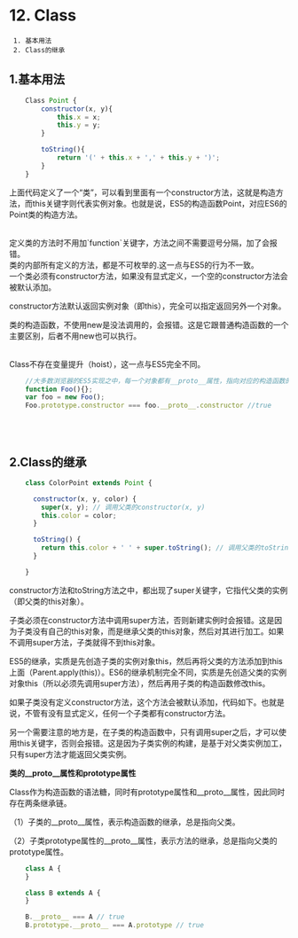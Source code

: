﻿# 12. Class



```
 1. 基本用法
 2. Class的继承
```

## 1.基本用法

```javascript
    Class Point {
        constructor(x, y){
            this.x = x;
            this.y = y;
        }

        toString(){
            return '(' + this.x + ',' + this.y + ')';
        }
    }
```  

上面代码定义了一个“类”，可以看到里面有一个constructor方法，这就是构造方法，而this关键字则代表实例对象。也就是说，ES5的构造函数Point，对应ES6的Point类的构造方法。  

<br>
定义类的方法时不用加`function`关键字，方法之间不需要逗号分隔，加了会报错。  

<br>
类的内部所有定义的方法，都是不可枚举的.这一点与ES5的行为不一致。  

<br>
一个类必须有constructor方法，如果没有显式定义，一个空的constructor方法会被默认添加。  

constructor方法默认返回实例对象（即this），完全可以指定返回另外一个对象。  

类的构造函数，不使用new是没法调用的，会报错。这是它跟普通构造函数的一个主要区别，后者不用new也可以执行。  

<br>
Class不存在变量提升（hoist），这一点与ES5完全不同。  

```javascript
    //大多数浏览器的ES5实现之中，每一个对象都有__proto__属性，指向对应的构造函数的prototype属性。
    function Foo(){};
    var foo = new Foo();
    Foo.prototype.constructor === foo.__proto__.constructor //true
```  
<br>
<br>

## 2.Class的继承  

```javascript
    class ColorPoint extends Point {

      constructor(x, y, color) {
        super(x, y); // 调用父类的constructor(x, y)
        this.color = color;
      }

      toString() {
        return this.color + ' ' + super.toString(); // 调用父类的toString()
      }

    }
```  

constructor方法和toString方法之中，都出现了super关键字，它指代父类的实例（即父类的this对象）。  

子类必须在constructor方法中调用super方法，否则新建实例时会报错。这是因为子类没有自己的this对象，而是继承父类的this对象，然后对其进行加工。如果不调用super方法，子类就得不到this对象。  

ES5的继承，实质是先创造子类的实例对象this，然后再将父类的方法添加到this上面（Parent.apply(this)）。ES6的继承机制完全不同，实质是先创造父类的实例对象this（所以必须先调用super方法），然后再用子类的构造函数修改this。  

如果子类没有定义constructor方法，这个方法会被默认添加，代码如下。也就是说，不管有没有显式定义，任何一个子类都有constructor方法。  

另一个需要注意的地方是，在子类的构造函数中，只有调用super之后，才可以使用this关键字，否则会报错。这是因为子类实例的构建，是基于对父类实例加工，只有super方法才能返回父类实例。  

**类的__proto__属性和prototype属性**  

Class作为构造函数的语法糖，同时有prototype属性和__proto__属性，因此同时存在两条继承链。  

（1）子类的__proto__属性，表示构造函数的继承，总是指向父类。  

（2）子类prototype属性的__proto__属性，表示方法的继承，总是指向父类的prototype属性。  

```javascript
    class A {
    }

    class B extends A {
    }

    B.__proto__ === A // true
    B.prototype.__proto__ === A.prototype // true
```  
